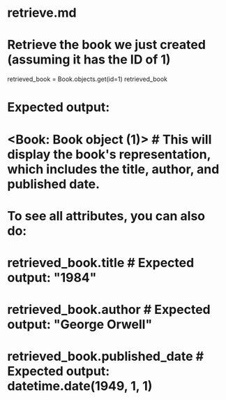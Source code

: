 # retrieve.md

# Retrieve the book we just created (assuming it has the ID of 1)
retrieved_book = Book.objects.get(id=1)
retrieved_book

# Expected output:
# <Book: Book object (1)>  # This will display the book's representation, which includes the title, author, and published date.
# To see all attributes, you can also do:
# retrieved_book.title  # Expected output: "1984"
# retrieved_book.author  # Expected output: "George Orwell"
# retrieved_book.published_date  # Expected output: datetime.date(1949, 1, 1)